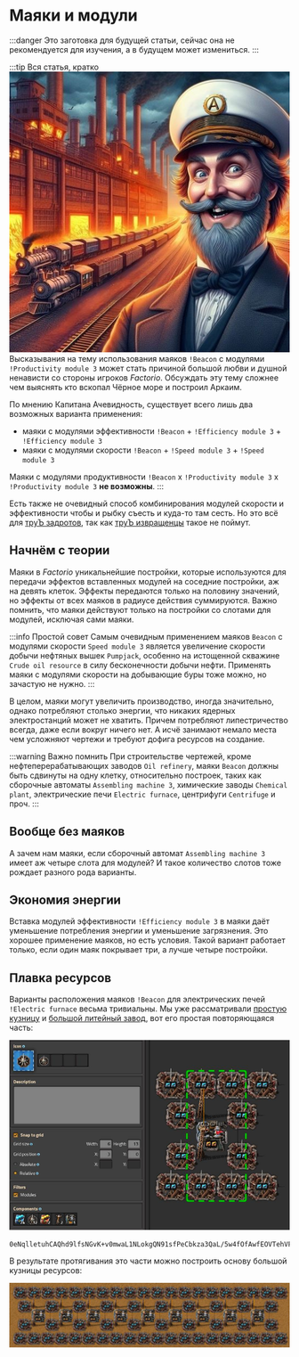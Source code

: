 # Маяки и модули

:::danger
Это заготовка для будущей статьи, сейчас она не рекомендуется для изучения, а в будущем может измениться.
:::

:::tip Вся статья, кратко *![Капитан Ачевидность](../_images/CaptainObvious.jpeg#right)*
Высказывания на тему использования маяков `!Beacon` с модулями `!Productivity module 3` может стать причиной большой любви и душной ненависти со стороны игроков *Factorio*. Обсуждать эту тему сложнее чем выяснять кто вскопал Чёрное море и построил Аркаим.

По мнению Капитана Ачевидность, существует всего лишь два возможных варианта применения:

- маяки с модулями эффективности `!Beacon` + `!Efficiency module 3` + `!Efficiency module 3`
- маяки с модулями скорости `!Beacon` + `!Speed module 3` + `!Speed module 3`

Маяки с модулями продуктивности `!Beacon` x `!Productivity module 3` x `!Productivity module 3` **не возможны**.
:::

Есть также не очевидный способ комбинирования модулей скорости и эффективности чтобы и рыбку съесть и куда-то там сесть. Но это всё для [труЪ задротов](../Additionals/NerdsVsGeeks.md#народные-деффутаты), так как [труЪ извращенцы](../Additionals/NerdsVsGeeks.md#озабоченные-гигагерцами-и-тэрафлопсами) такое не поймут.

## Начнём с теории

Маяки в *Factorio* уникальнейшие постройки, которые используются для передачи эффектов вставленных модулей на соседние постройки, аж на девять клеток. Эффекты передаются только на половину значений, но эффекты от всех маяков в радиусе действия суммируются. Важно помнить, что маяки действуют только на постройки со слотами для модулей, исключая сами маяки.

:::info Простой совет
Самым очевидным применением маяков `Beacon` с модулями скорости `Speed module 3` является увеличение скорости добычи нефтяных вышек `Pumpjack`, особенно на истощенной скважине `Crude oil resource` в силу бесконечности добычи нефти. Применять маяки с модулями скорости на добывающие буры тоже можно, но зачастую не нужно.
:::

В целом, маяки могут увеличить производство, иногда значительно, однако потребляют столько энергии, что никаких ядерных электростанций может не хватить. Причем потребляют липестричество всегда, даже если вокруг ничего нет. А исчё занимают немало места чем усложняют чертежи и требуют дофига ресурсов на создание.

:::warning Важно помнить
При строительстве чертежей, кроме нефтеперерабатывающих заводов `Oil refinery`, маяки `Beacon` должны быть сдвинуты на одну клетку, относительно построек, таких как сборочные автоматы `Assembling machine 3`, химические заводы `Chemical plant`, электрические печи `Electric furnace`, центрифуги `Centrifuge` и проч.
:::

## Вообще без маяков

А зачем нам маяки, если сборочный автомат `Assembling machine 3` имеет аж четыре слота для модулей? И такое количество слотов тоже рождает разного рода варианты.

## Экономия энергии

Вставка модулей эффективности `!Efficiency module 3` в маяки даёт уменьшение потребления энергии и уменьшение загрязнения. Это хорошее применение маяков, но есть условия. Такой вариант работает только, если один маяк покрывает три, а лучше четыре постройки.


## Плавка ресурсов

Варианты расположения маяков `!Beacon` для электрических печей `!Electric furnace` весьма тривиальны. Мы уже рассматривали [простую кузницу](./README.md#модули-производительности-и-гигаватты-мегаваттов) и [большой литейный завод](./BigOreFoundry.md#плавим-руду-большими-кузницами), вот его простая повторяющаяся часть:

*![Маяки плотной постройкой](./images/BeaconsAndModules.01.jpg)*

```blueprint
0eNqlletuhCAQhd9lfsNGvK+v0mwaL1NLokgQN91sfPeCbkza3QaL/5w4fOfAwfEOVTehVFxoKO4wilJSPdBW8cbWX1CkBG5QsGgmwOtBjFC8mT7eirKzHfomEQrgGnsgIMreVhWWphXsEtGggbD5QgCF5prjSliK27uY+gqVafi9loAcRtNuHlcflJ2S1copsWAjOC6WJWJD+6GZOqQRFOE8kyd86MQfoUdOenyAHjvp2QF64j744IGPPfDphu+x4VNPscNaK15TOXT4dwyrlkDeflbDpOydYcHlhUDm9J8csJ9v9M33x6REWb+wHj500p86UhmJWvOr4brkzvvDyD12wwLPNPLnNNJXYTC2Ow0v/+E/poTPx8Ci/XPCix/vnxRe/GT/rHDzL+trC9v+EQSuqMYFF+Yszs5hlqfnIArief4G41QIvg==
```

В результате протягивания это части можно построить основу большой кузницы ресурсов:

![Маяки плотной постройкой](./images/BeaconsAndModules.02.jpg)





